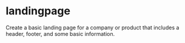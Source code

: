 # landingpage
Create a basic landing page for a company or product that includes a header, footer, and some basic information.

